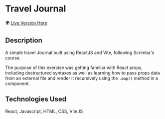 # Travel Journal

:earth_africa: [Live Version Here](https://davidelucifora.github.io/travel-journal/) 

## Description

A simple travel Journal built using ReactJS and Vite, following Scrimba's course.

The purpose of this exercise was getting familiar with React props, including destructured syntaxes as well as learning how to pass props data from an external file and render it recursively using the `.map()` method in a component.

## Technologies Used

React, Javascript, HTML, CSS, ViteJS





